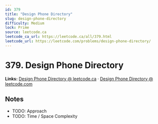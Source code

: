 ```yaml
--- 
id: 379
title: "Design Phone Directory"
slug: design-phone-directory
difficulty: Medium
lock: Prime
source: leetcode.ca
leetcode_ca_url: https://leetcode.ca/all/379.html
leetcode_url: https://leetcode.com/problems/design-phone-directory/
---
```


# 379. Design Phone Directory

**Links:** [Design Phone Directory @ leetcode.ca](https://leetcode.ca/all/379.html) · [Design Phone Directory @ leetcode.com](https://leetcode.com/problems/design-phone-directory/)

## Notes
- TODO: Approach
- TODO: Time / Space Complexity
